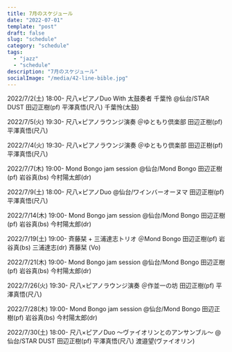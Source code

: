 ```yaml
---
title: 7月のスケジュール
date: "2022-07-01"
template: "post"
draft: false
slug: "schedule"
category: "schedule"
tags:
  - "jazz"
  - "schedule"
description: "7月のスケジュール"
socialImage: "/media/42-line-bible.jpg"
---
```

2022/7/2(土) 18:00-
尺八×ピアノDuo With 太鼓奏者 千葉怜
@仙台/STAR DUST
田辺正樹(pf) 平澤真悟(尺八) 千葉怜(太鼓)

2022/7/5(火) 19:30-
尺八×ピアノラウンジ演奏
＠ゆともり倶楽部
田辺正樹(pf) 平澤真悟(尺八)

2022/7/4(火) 19:30-
尺八×ピアノラウンジ演奏
＠ゆともり倶楽部
田辺正樹(pf) 平澤真悟(尺八)

2022/7/7(木) 19:00-
Mond Bongo jam session
@仙台/Mond Bongo
田辺正樹(pf) 岩谷真(bs) 今村陽太郎(dr)

2022/7/9(土) 18:00-
尺八×ピアノDuo
@仙台/ワインバーオーヌマ
田辺正樹(pf) 平澤真悟(尺八)

2022/7/14(木) 19:00-
Mond Bongo jam session
@仙台/Mond Bongo
田辺正樹(pf) 岩谷真(bs) 今村陽太郎(dr)

2022/7/19(土) 19:00-
斉藤栞 + 三浦達志トリオ
＠Mond Bongo
田辺正樹(pf) 岩谷真(bs) 三浦達志(dr) 斉藤栞 (Vo)

2022/7/21(木) 19:00-
Mond Bongo jam session
@仙台/Mond Bongo
田辺正樹(pf) 岩谷真(bs) 今村陽太郎(dr)

2022/7/26(火) 19:30-
尺八×ピアノラウンジ演奏
＠作並一の坊
田辺正樹(pf) 平澤真悟(尺八)

2022/7/28(木) 19:00-
Mond Bongo jam session
@仙台/Mond Bongo
田辺正樹(pf) 岩谷真(bs) 今村陽太郎(dr)

2022/7/30(土) 18:00-
尺八×ピアノDuo 〜ヴァイオリンとのアンサンブル〜
@仙台/STAR DUST
田辺正樹(pf) 平澤真悟(尺八) 渡邉望(ヴァイオリン)